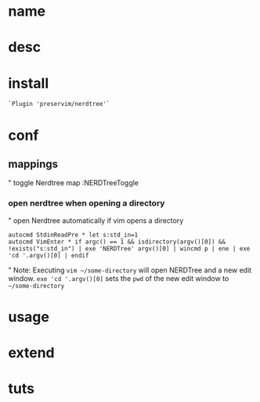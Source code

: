 # name

# desc

# install

    `Plugin 'preservim/nerdtree'`

# conf

## mappings

" toggle Nerdtree
map <C-n> :NERDTreeToggle<CR>

### open nerdtree when opening a directory

" open Nerdtree automatically if vim opens a directory

    autocmd StdinReadPre * let s:std_in=1
    autocmd VimEnter * if argc() == 1 && isdirectory(argv()[0]) && !exists("s:std_in") | exe 'NERDTree' argv()[0] | wincmd p | ene | exe 'cd '.argv()[0] | endif

" Note: Executing `vim ~/some-directory` will open NERDTree and a new edit window. `exe 'cd '.argv()[0]` sets the `pwd` of the new edit window to `~/some-directory`









# usage

# extend

# tuts


